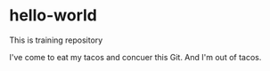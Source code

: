 # hello-world
This is training repository

I've come to eat my tacos and concuer this Git. And I'm out of tacos.
